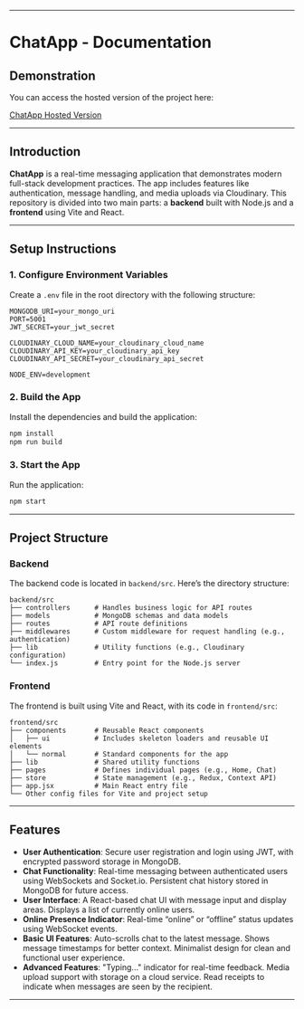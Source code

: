 
---

# ChatApp - Documentation

## Demonstration

You can access the hosted version of the project here:

[ChatApp Hosted Version](https://chatapp-qdm6.onrender.com/)





---

## Introduction

**ChatApp** is a real-time messaging application that demonstrates modern full-stack development practices. The app includes features like authentication, message handling, and media uploads via Cloudinary. This repository is divided into two main parts: a **backend** built with Node.js and a **frontend** using Vite and React.

---

## Setup Instructions

### 1. Configure Environment Variables

Create a `.env` file in the root directory with the following structure:

```env
MONGODB_URI=your_mongo_uri
PORT=5001
JWT_SECRET=your_jwt_secret

CLOUDINARY_CLOUD_NAME=your_cloudinary_cloud_name
CLOUDINARY_API_KEY=your_cloudinary_api_key
CLOUDINARY_API_SECRET=your_cloudinary_api_secret

NODE_ENV=development
```

### 2. Build the App

Install the dependencies and build the application:

```bash
npm install
npm run build
```

### 3. Start the App

Run the application:

```bash
npm start
```

---

## Project Structure

### Backend

The backend code is located in `backend/src`. Here’s the directory structure:

```plaintext
backend/src
├── controllers      # Handles business logic for API routes
├── models           # MongoDB schemas and data models
├── routes           # API route definitions
├── middlewares      # Custom middleware for request handling (e.g., authentication)
├── lib              # Utility functions (e.g., Cloudinary configuration)
└── index.js         # Entry point for the Node.js server
```

### Frontend

The frontend is built using Vite and React, with its code in `frontend/src`:

```plaintext
frontend/src
├── components       # Reusable React components
│   ├── ui           # Includes skeleton loaders and reusable UI elements
│   └── normal       # Standard components for the app
├── lib              # Shared utility functions
├── pages            # Defines individual pages (e.g., Home, Chat)
├── store            # State management (e.g., Redux, Context API)
├── app.jsx          # Main React entry file
└── Other config files for Vite and project setup
```

---

## Features

- **User Authentication**: Secure user registration and login using JWT, with encrypted password storage in MongoDB.
- **Chat Functionality**: Real-time messaging between authenticated users using WebSockets and Socket.io. Persistent chat history stored in MongoDB for future access.
- **User Interface**: A React-based chat UI with message input and display areas. Displays a list of currently online users.
- **Online Presence Indicator**: Real-time “online” or “offline” status updates using WebSocket events.
- **Basic UI Features**: Auto-scrolls chat to the latest message. Shows message timestamps for better context. Minimalist design for clean and functional user experience.
- **Advanced Features**: "Typing..." indicator for real-time feedback. Media upload support with storage on a cloud service. Read receipts to indicate when messages are seen by the recipient.

---
```
